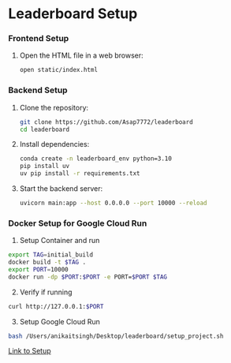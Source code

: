 # Leaderboard Setup

### Frontend Setup

1. Open the HTML file in a web browser:
   ```bash
   open static/index.html
   ```

### Backend Setup

1. Clone the repository:
   ```bash
   git clone https://github.com/Asap7772/leaderboard
   cd leaderboard
   ```

2. Install dependencies:
   ```bash
   conda create -n leaderboard_env python=3.10
   pip install uv
   uv pip install -r requirements.txt
   ```

3. Start the backend server:
   ```bash
   uvicorn main:app --host 0.0.0.0 --port 10000 --reload
   ```

### Docker Setup for Google Cloud Run

1. Setup Container and run
```bash
export TAG=initial_build
docker build -t $TAG .
export PORT=10000
docker run -dp $PORT:$PORT -e PORT=$PORT $TAG
```

2. Verify if running
```bash
curl http://127.0.0.1:$PORT
```

3. Setup Google Cloud Run
```bash
bash /Users/anikaitsingh/Desktop/leaderboard/setup_project.sh
```
[Link to Setup](https://github.com/sekR4/FastAPI-on-Google-Cloud-Run)
